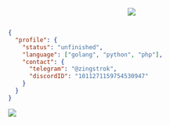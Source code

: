 <p align="center">
  <img src="https://capsule-render.vercel.app/api?type=waving&color=gradient&text=Hello!&height=100&section=header"/>
</p>

```json

{
  "profile": {
    "status": "unfinished",
    "language": ["golang", "python", "php"],
    "contact": {
      "telegram": "@zingstrok",
      "discordID": "1011271159754530947"
    }
  }
}

```

<p align="left">
  <img src="https://capsule-render.vercel.app/api?type=waving&color=gradient&height=100&section=footer"/>
</p>

